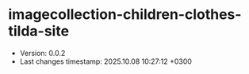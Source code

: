 <!--
@since 2025.09.12, 20:51
@changed 2025.09.12, 20:51
-->

# imagecollection-children-clothes-tilda-site

- Version: 0.0.2
- Last changes timestamp: 2025.10.08 10:27:12 +0300
